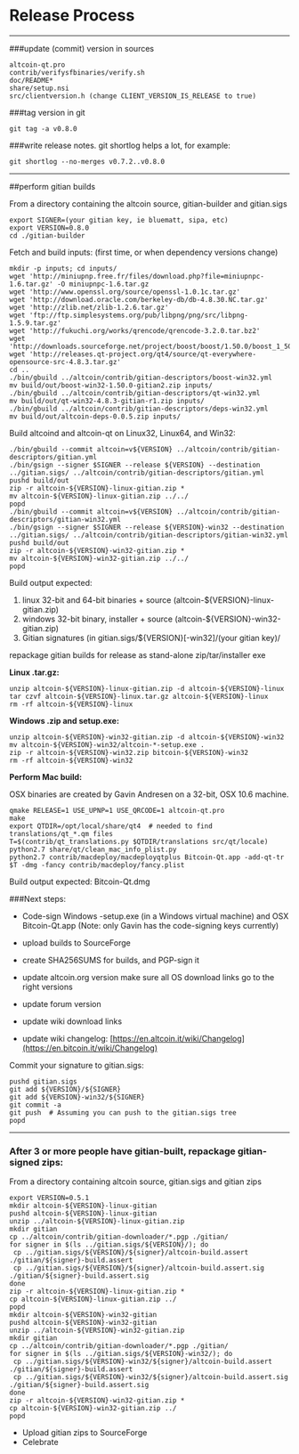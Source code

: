 Release Process
====================

* * *

###update (commit) version in sources


	altcoin-qt.pro
	contrib/verifysfbinaries/verify.sh
	doc/README*
	share/setup.nsi
	src/clientversion.h (change CLIENT_VERSION_IS_RELEASE to true)

###tag version in git

	git tag -a v0.8.0

###write release notes. git shortlog helps a lot, for example:

	git shortlog --no-merges v0.7.2..v0.8.0

* * *

##perform gitian builds

 From a directory containing the altcoin source, gitian-builder and gitian.sigs
  
	export SIGNER=(your gitian key, ie bluematt, sipa, etc)
	export VERSION=0.8.0
	cd ./gitian-builder

 Fetch and build inputs: (first time, or when dependency versions change)

	mkdir -p inputs; cd inputs/
	wget 'http://miniupnp.free.fr/files/download.php?file=miniupnpc-1.6.tar.gz' -O miniupnpc-1.6.tar.gz
	wget 'http://www.openssl.org/source/openssl-1.0.1c.tar.gz'
	wget 'http://download.oracle.com/berkeley-db/db-4.8.30.NC.tar.gz'
	wget 'http://zlib.net/zlib-1.2.6.tar.gz'
	wget 'ftp://ftp.simplesystems.org/pub/libpng/png/src/libpng-1.5.9.tar.gz'
	wget 'http://fukuchi.org/works/qrencode/qrencode-3.2.0.tar.bz2'
	wget 'http://downloads.sourceforge.net/project/boost/boost/1.50.0/boost_1_50_0.tar.bz2'
	wget 'http://releases.qt-project.org/qt4/source/qt-everywhere-opensource-src-4.8.3.tar.gz'
	cd ..
	./bin/gbuild ../altcoin/contrib/gitian-descriptors/boost-win32.yml
	mv build/out/boost-win32-1.50.0-gitian2.zip inputs/
	./bin/gbuild ../altcoin/contrib/gitian-descriptors/qt-win32.yml
	mv build/out/qt-win32-4.8.3-gitian-r1.zip inputs/
	./bin/gbuild ../altcoin/contrib/gitian-descriptors/deps-win32.yml
	mv build/out/altcoin-deps-0.0.5.zip inputs/

 Build altcoind and altcoin-qt on Linux32, Linux64, and Win32:
  
	./bin/gbuild --commit altcoin=v${VERSION} ../altcoin/contrib/gitian-descriptors/gitian.yml
	./bin/gsign --signer $SIGNER --release ${VERSION} --destination ../gitian.sigs/ ../altcoin/contrib/gitian-descriptors/gitian.yml
	pushd build/out
	zip -r altcoin-${VERSION}-linux-gitian.zip *
	mv altcoin-${VERSION}-linux-gitian.zip ../../
	popd
	./bin/gbuild --commit altcoin=v${VERSION} ../altcoin/contrib/gitian-descriptors/gitian-win32.yml
	./bin/gsign --signer $SIGNER --release ${VERSION}-win32 --destination ../gitian.sigs/ ../altcoin/contrib/gitian-descriptors/gitian-win32.yml
	pushd build/out
	zip -r altcoin-${VERSION}-win32-gitian.zip *
	mv altcoin-${VERSION}-win32-gitian.zip ../../
	popd

  Build output expected:

  1. linux 32-bit and 64-bit binaries + source (altcoin-${VERSION}-linux-gitian.zip)
  2. windows 32-bit binary, installer + source (altcoin-${VERSION}-win32-gitian.zip)
  3. Gitian signatures (in gitian.sigs/${VERSION}[-win32]/(your gitian key)/

repackage gitian builds for release as stand-alone zip/tar/installer exe

**Linux .tar.gz:**

	unzip altcoin-${VERSION}-linux-gitian.zip -d altcoin-${VERSION}-linux
	tar czvf altcoin-${VERSION}-linux.tar.gz altcoin-${VERSION}-linux
	rm -rf altcoin-${VERSION}-linux

**Windows .zip and setup.exe:**

	unzip altcoin-${VERSION}-win32-gitian.zip -d altcoin-${VERSION}-win32
	mv altcoin-${VERSION}-win32/altcoin-*-setup.exe .
	zip -r altcoin-${VERSION}-win32.zip bitcoin-${VERSION}-win32
	rm -rf altcoin-${VERSION}-win32

**Perform Mac build:**

  OSX binaries are created by Gavin Andresen on a 32-bit, OSX 10.6 machine.

	qmake RELEASE=1 USE_UPNP=1 USE_QRCODE=1 altcoin-qt.pro
	make
	export QTDIR=/opt/local/share/qt4  # needed to find translations/qt_*.qm files
	T=$(contrib/qt_translations.py $QTDIR/translations src/qt/locale)
	python2.7 share/qt/clean_mac_info_plist.py
	python2.7 contrib/macdeploy/macdeployqtplus Bitcoin-Qt.app -add-qt-tr $T -dmg -fancy contrib/macdeploy/fancy.plist

 Build output expected: Bitcoin-Qt.dmg

###Next steps:

* Code-sign Windows -setup.exe (in a Windows virtual machine) and
  OSX Bitcoin-Qt.app (Note: only Gavin has the code-signing keys currently)

* upload builds to SourceForge

* create SHA256SUMS for builds, and PGP-sign it

* update altcoin.org version
  make sure all OS download links go to the right versions

* update forum version

* update wiki download links

* update wiki changelog: [https://en.altcoin.it/wiki/Changelog](https://en.bitcoin.it/wiki/Changelog)

Commit your signature to gitian.sigs:

	pushd gitian.sigs
	git add ${VERSION}/${SIGNER}
	git add ${VERSION}-win32/${SIGNER}
	git commit -a
	git push  # Assuming you can push to the gitian.sigs tree
	popd

-------------------------------------------------------------------------

### After 3 or more people have gitian-built, repackage gitian-signed zips:

From a directory containing altcoin source, gitian.sigs and gitian zips

	export VERSION=0.5.1
	mkdir altcoin-${VERSION}-linux-gitian
	pushd altcoin-${VERSION}-linux-gitian
	unzip ../altcoin-${VERSION}-linux-gitian.zip
	mkdir gitian
	cp ../altcoin/contrib/gitian-downloader/*.pgp ./gitian/
	for signer in $(ls ../gitian.sigs/${VERSION}/); do
	 cp ../gitian.sigs/${VERSION}/${signer}/altcoin-build.assert ./gitian/${signer}-build.assert
	 cp ../gitian.sigs/${VERSION}/${signer}/altcoin-build.assert.sig ./gitian/${signer}-build.assert.sig
	done
	zip -r altcoin-${VERSION}-linux-gitian.zip *
	cp altcoin-${VERSION}-linux-gitian.zip ../
	popd
	mkdir altcoin-${VERSION}-win32-gitian
	pushd altcoin-${VERSION}-win32-gitian
	unzip ../altcoin-${VERSION}-win32-gitian.zip
	mkdir gitian
	cp ../altcoin/contrib/gitian-downloader/*.pgp ./gitian/
	for signer in $(ls ../gitian.sigs/${VERSION}-win32/); do
	 cp ../gitian.sigs/${VERSION}-win32/${signer}/altcoin-build.assert ./gitian/${signer}-build.assert
	 cp ../gitian.sigs/${VERSION}-win32/${signer}/altcoin-build.assert.sig ./gitian/${signer}-build.assert.sig
	done
	zip -r altcoin-${VERSION}-win32-gitian.zip *
	cp altcoin-${VERSION}-win32-gitian.zip ../
	popd

- Upload gitian zips to SourceForge
- Celebrate 
